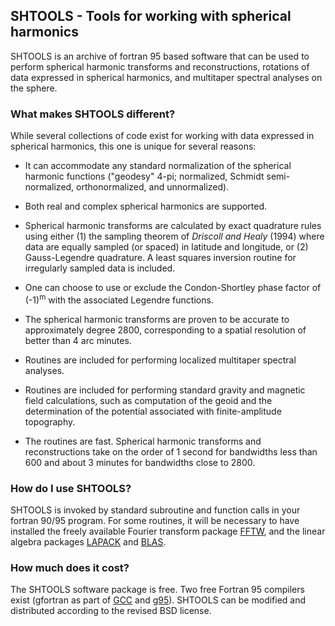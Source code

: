 ## SHTOOLS - Tools for working with spherical harmonics ##

SHTOOLS is an archive of fortran 95 based software that can be used to perform spherical harmonic transforms and reconstructions, rotations of data expressed in spherical harmonics, and multitaper spectral analyses on the sphere.
 
### What makes SHTOOLS different? ###

While several collections of code exist for working with data expressed in spherical harmonics, this one is unique for several reasons:
	
* It can accommodate any standard normalization of the spherical harmonic functions ("geodesy" 4-pi; normalized,  Schmidt semi-normalized, orthonormalized, and unnormalized).
		
* Both real and complex spherical harmonics are supported.

* Spherical harmonic transforms are calculated by exact quadrature rules using either (1) the sampling theorem of *Driscoll and Healy* (1994) where data are equally sampled (or spaced) in latitude and longitude, or (2) Gauss-Legendre quadrature. A least squares inversion routine for irregularly sampled data is included.

* One can choose to use or exclude the Condon-Shortley phase factor of (-1)<sup>m</sup> with the associated Legendre functions.

* The spherical harmonic transforms are proven to be accurate to approximately degree 2800, corresponding to a spatial resolution of better than 4 arc minutes.

* Routines are included for performing localized multitaper spectral analyses.

* Routines are included for performing standard gravity and magnetic field calculations, such as computation of the geoid and the determination of the potential associated with finite-amplitude topography.

* The routines are fast. Spherical harmonic transforms and reconstructions take on the order of 1 second for bandwidths less than 600 and about 3 minutes for bandwidths close to 2800.
		
### How do I use SHTOOLS? ###

SHTOOLS is invoked by standard subroutine and function calls in your fortran 90/95 program. For some routines, it will be necessary to have installed the freely available Fourier transform package [FFTW](http://www.fftw.org), and the linear algebra packages [LAPACK](http://www.netlib.org/lapack/) and [BLAS](http://www.netlib.org/blas/).

### How much does it cost? ###

The SHTOOLS software package is free. Two free Fortran 95 compilers exist (gfortran as part of [GCC](http://gcc.gnu.org/) and [g95](http://www.g95.org/)). SHTOOLS can be modified and distributed according to the revised BSD license.

